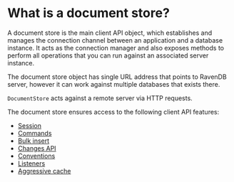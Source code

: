 # What is a document store?

A document store is the main client API object, which establishes and manages the connection channel between an application and a database instance. 
It acts as the connection manager and also exposes methods to perform all operations that you can run against an associated server instance.

The document store object has single URL address that points to RavenDB server, however it can work against multiple databases that exists there.

`DocumentStore` acts against a remote server via HTTP requests.

The document store ensures access to the following client API features:

* [Session](../client-api/session/what-is-a-session-and-how-does-it-work)
* [Commands](../client-api/commands/what-are-commands)
* [Bulk insert](../client-api/bulk-insert/how-to-work-with-bulk-insert-operation)
* [Changes API](../client-api/changes/what-is-changes-api)
* [Conventions](../client-api/configuration/conventions/what-are-conventions)
* [Listeners](../client-api/listeners/what-are-listeners)
* [Aggressive cache](../client-api/how-to/setup-aggressive-caching)
